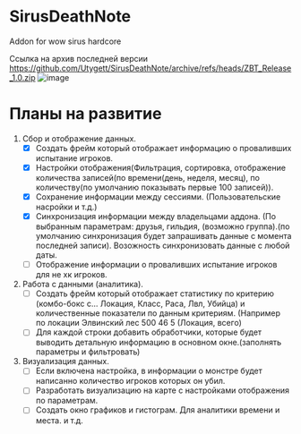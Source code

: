 # SirusDeathNote
Addon for wow sirus hardcore

Ссылка на архив последней версии https://github.com/Utygett/SirusDeathNote/archive/refs/heads/ZBT_Release_1.0.zip
![image](https://github.com/user-attachments/assets/d7e0ecb0-5abd-441e-bf0a-f8b382332df5)

# Планы на развитие 
1) Сбор и отображение данных.
   - [x] Создать фрейм который отображает информацию о проваливших испытание игроков.
   - [x] Настройки отображения(Фильтрация, сортировка, отображение количества записей(по времени(день, неделя, месяц), по количеству(по умолчанию показывать первые 100 записей)).
   - [x] Сохранение информации между сессиями. (Пользовательские насройки и т.д.)
   - [x] Синхронизация информации между владельцами аддона. (По выбранным параметрам: друзья, гильдия, (возможно группа).(по умолчанию синхронизация будет запрашивать данные с момента последней записи). Возожность синхронизовать данные с любой даты.
   - [ ] Отображение информации о проваливших испытание игроков для не хк игроков.
2) Работа с данными (аналитика).
   - [ ] Создать фрейм который отображает статистику по критерию (комбо-бокс с... Локация, Класс, Раса, Лвл, Убийца) и количественные показатели по данным критериям. (Например по локации Элвинский лес 500 46 5 (Локация, всего)
   - [ ] Для каждой строки добавить обработчики, которые будет выводить детальную информацию в основном окне.(заполнять параметры и фильтровать)
3) Визуализация данных.
   - [ ] Если включена настройка, в информации о монстре будет написанно количество игроков которых он убил.
   - [ ] Разработать визуализацию на карте с настройками отображения по параметрам.
   - [ ] Создать окно графиков и гистограм. Для аналитики времени и места. и т.д.
